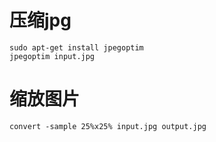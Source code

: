# 压缩jpg
```shell
sudo apt-get install jpegoptim
jpegoptim input.jpg
```

# 缩放图片
```shell
convert -sample 25%x25% input.jpg output.jpg
```